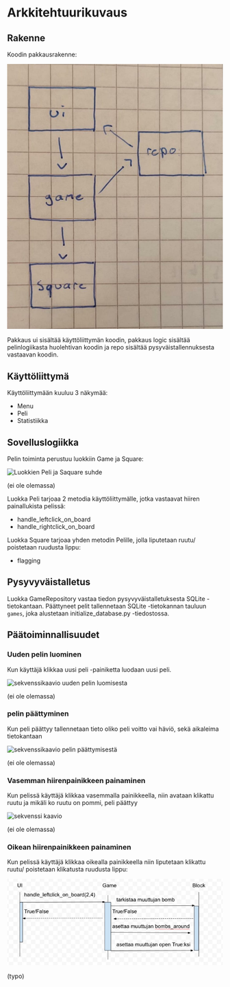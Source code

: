 

# Arkkitehtuurikuvaus

## Rakenne

Koodin pakkausrakenne:

![kuva pakkauskaaviosta](/dokumentaatio/kaavio.jpeg)

Pakkaus ui sisältää käyttöliittymän koodin, pakkaus logic sisältää pelinlogiikasta huolehtivan koodin ja repo sisältää pysyväistallennuksesta vastaavan koodin.

## Käyttöliittymä

Käyttöliittymään kuuluu 3 näkymää:

- Menu
- Peli
- Statistiikka

## Sovelluslogiikka

Pelin toiminta perustuu luokkiin Game ja Square:

![Luokkien Peli ja Saquare suhde](/dokumentaatio/??????.jpeg)

(ei ole olemassa)

Luokka Peli tarjoaa 2 metodia käyttöliittymälle, jotka vastaavat hiiren painallukista pelissä:
- handle_leftclick_on_board
- handle_rightclick_on_board

Luokka Square tarjoaa yhden metodin Pelille, jolla liputetaan ruutu/ poistetaan ruudusta lippu:
- flagging

## Pysyvyväistalletus

Luokka GameRepository vastaa tiedon pysyvyväistalletuksesta SQLite -tietokantaan.
Päättyneet pelit tallennetaan SQLite -tietokannan tauluun ````games````, joka alustetaan initialize_database.py -tiedostossa.

## Päätoiminnallisuudet

### Uuden pelin luominen

Kun käyttäjä klikkaa uusi peli -painiketta luodaan uusi peli.

![sekvenssikaavio uuden pelin luomisesta](/dokumentaatio/????.jpeg)

(ei ole olemassa)

### pelin päättyminen

Kun peli päättyy tallennetaan tieto oliko peli voitto vai häviö, sekä aikaleima tietokantaan

![sekvenssikaavio pelin päättymisestä](/dokumentaatio/????.jpeg)

(ei ole olemassa)

### Vasemman hiirenpainikkeen painaminen

Kun pelissä käyttäjä klikkaa vasemmalla painikkeella, niin avataan klikattu ruutu ja mikäli ko ruutu on pommi, peli päättyy


![sekvenssi kaavio](/dokumentaatio/sekvenssikaavio_????.jpg)

(ei ole olemassa)

### Oikean hiirenpainikkeen painaminen

Kun pelissä käyttäjä klikkaa oikealla painikkeella niin liputetaan klikattu ruutu/ poistetaan klikatusta ruudusta lippu:

![sekvenssi kaavio](/dokumentaatio/sekvenssikaavio_leftclick.jpg)

(typo)






